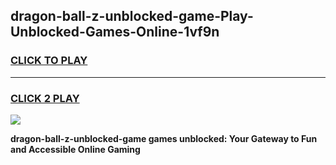 
## dragon-ball-z-unblocked-game-Play-Unblocked-Games-Online-1vf9n
<h3>
<a href="https://premium76.site?title=dragon-ball-z-unblocked-game&ref=25A">CLICK TO PLAY</a></h3>
<hr>

<h3>
<a href="https://premium76.site?title=dragon-ball-z-unblocked-game&ref=25A">CLICK 2 PLAY</a>
  
</h3>

<a href="https://premium76.site?title=dragon-ball-z-unblocked-game&ref=25A"><img src="https://clearcache.store/games.png"></a>


**dragon-ball-z-unblocked-game games unblocked: Your Gateway to Fun and Accessible Online Gaming**
